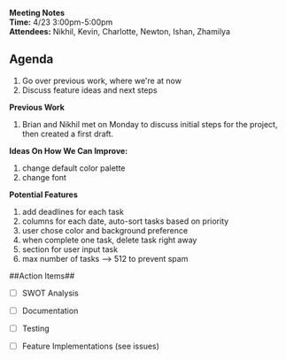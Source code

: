 **Meeting Notes**\
**Time:** 4/23 3:00pm-5:00pm\
**Attendees:** Nikhil, Kevin, Charlotte, Newton, Ishan, Zhamilya

## Agenda
1. Go over previous work, where we're at now
2. Discuss feature ideas and next steps

**Previous Work**
1. Brian and Nikhil met on Monday to discuss initial steps for the project, then created a first draft.

**Ideas On How We Can Improve:**
1. change default color palette
2. change font

**Potential Features**
1. add deadlines for each task
2. columns for each date, auto-sort tasks based on priority
3. user chose color and background preference
4. when complete one task, delete task right away
5. section for user input task
6. max number of tasks --> 512 to prevent spam

##Action Items##
- [ ] SWOT Analysis
- [ ] Documentation
- [ ] Testing
- [ ] Feature Implementations (see issues)

